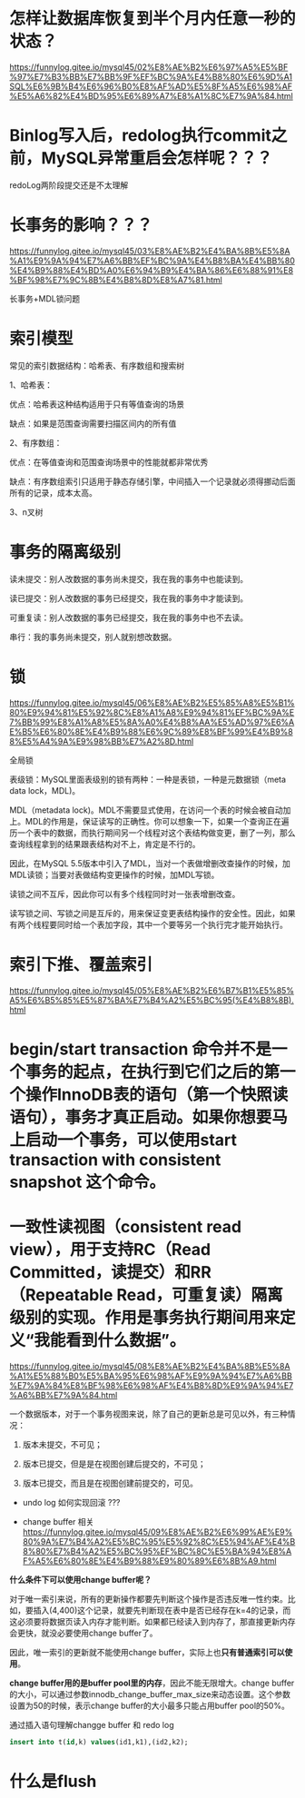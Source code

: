 


# 怎样让数据库恢复到半个月内任意一秒的状态？
https://funnylog.gitee.io/mysql45/02%E8%AE%B2%E6%97%A5%E5%BF%97%E7%B3%BB%E7%BB%9F%EF%BC%9A%E4%B8%80%E6%9D%A1SQL%E6%9B%B4%E6%96%B0%E8%AF%AD%E5%8F%A5%E6%98%AF%E5%A6%82%E4%BD%95%E6%89%A7%E8%A1%8C%E7%9A%84.html

# Binlog写入后，redolog执行commit之前，MySQL异常重启会怎样呢？？？
redoLog两阶段提交还是不太理解

# 长事务的影响？？？
https://funnylog.gitee.io/mysql45/03%E8%AE%B2%E4%BA%8B%E5%8A%A1%E9%9A%94%E7%A6%BB%EF%BC%9A%E4%B8%BA%E4%BB%80%E4%B9%88%E4%BD%A0%E6%94%B9%E4%BA%86%E6%88%91%E8%BF%98%E7%9C%8B%E4%B8%8D%E8%A7%81.html

长事务+MDL锁问题

# 索引模型

常见的索引数据结构：哈希表、有序数组和搜索树

1、哈希表：

优点：哈希表这种结构适用于只有等值查询的场景

缺点：如果是范围查询需要扫描区间内的所有值

2、有序数组：

优点：在等值查询和范围查询场景中的性能就都非常优秀

缺点：有序数组索引只适用于静态存储引擎，中间插入一个记录就必须得挪动后面所有的记录，成本太高。

3、n叉树


# 事务的隔离级别

读未提交：别人改数据的事务尚未提交，我在我的事务中也能读到。

读已提交：别人改数据的事务已经提交，我在我的事务中才能读到。

可重复读：别人改数据的事务已经提交，我在我的事务中也不去读。

串行：我的事务尚未提交，别人就别想改数据。


# 锁
https://funnylog.gitee.io/mysql45/06%E8%AE%B2%E5%85%A8%E5%B1%80%E9%94%81%E5%92%8C%E8%A1%A8%E9%94%81%EF%BC%9A%E7%BB%99%E8%A1%A8%E5%8A%A0%E4%B8%AA%E5%AD%97%E6%AE%B5%E6%80%8E%E4%B9%88%E6%9C%89%E8%BF%99%E4%B9%88%E5%A4%9A%E9%98%BB%E7%A2%8D.html

全局锁

表级锁：MySQL里面表级别的锁有两种：一种是表锁，一种是元数据锁（meta data lock，MDL)。

MDL（metadata lock)。MDL不需要显式使用，在访问一个表的时候会被自动加上。MDL的作用是，保证读写的正确性。你可以想象一下，如果一个查询正在遍历一个表中的数据，而执行期间另一个线程对这个表结构做变更，删了一列，那么查询线程拿到的结果跟表结构对不上，肯定是不行的。

因此，在MySQL 5.5版本中引入了MDL，当对一个表做增删改查操作的时候，加MDL读锁；当要对表做结构变更操作的时候，加MDL写锁。

读锁之间不互斥，因此你可以有多个线程同时对一张表增删改查。

读写锁之间、写锁之间是互斥的，用来保证变更表结构操作的安全性。因此，如果有两个线程要同时给一个表加字段，其中一个要等另一个执行完才能开始执行。


# 索引下推、覆盖索引
https://funnylog.gitee.io/mysql45/05%E8%AE%B2%E6%B7%B1%E5%85%A5%E6%B5%85%E5%87%BA%E7%B4%A2%E5%BC%95(%E4%B8%8B).html

# begin/start transaction 命令并不是一个事务的起点，在执行到它们之后的第一个操作InnoDB表的语句（**第一个快照读语句**），事务才真正启动。如果你想要马上启动一个事务，可以使用start transaction with consistent snapshot 这个命令。
# 一致性读视图（consistent read view），用于支持RC（Read Committed，读提交）和RR（Repeatable Read，可重复读）隔离级别的实现。作用是事务执行期间用来定义“我能看到什么数据”。
https://funnylog.gitee.io/mysql45/08%E8%AE%B2%E4%BA%8B%E5%8A%A1%E5%88%B0%E5%BA%95%E6%98%AF%E9%9A%94%E7%A6%BB%E7%9A%84%E8%BF%98%E6%98%AF%E4%B8%8D%E9%9A%94%E7%A6%BB%E7%9A%84.html

一个数据版本，对于一个事务视图来说，除了自己的更新总是可见以外，有三种情况：

1. 版本未提交，不可见；

2. 版本已提交，但是是在视图创建后提交的，不可见；

3. 版本已提交，而且是在视图创建前提交的，可见。

* undo log 如何实现回滚 ???

* change buffer 相关
https://funnylog.gitee.io/mysql45/09%E8%AE%B2%E6%99%AE%E9%80%9A%E7%B4%A2%E5%BC%95%E5%92%8C%E5%94%AF%E4%B8%80%E7%B4%A2%E5%BC%95%EF%BC%8C%E5%BA%94%E8%AF%A5%E6%80%8E%E4%B9%88%E9%80%89%E6%8B%A9.html

**什么条件下可以使用change buffer呢？**

对于唯一索引来说，所有的更新操作都要先判断这个操作是否违反唯一性约束。比如，要插入(4,400)这个记录，就要先判断现在表中是否已经存在k=4的记录，而这必须要将数据页读入内存才能判断。如果都已经读入到内存了，那直接更新内存会更快，就没必要使用change buffer了。

因此，唯一索引的更新就不能使用change buffer，实际上也**只有普通索引可以使用**。

**change buffer用的是buffer pool里的内存**，因此不能无限增大。change buffer的大小，可以通过参数innodb_change_buffer_max_size来动态设置。这个参数设置为50的时候，表示change buffer的大小最多只能占用buffer pool的50%。

通过插入语句理解changge buffer 和 redo log

```sql
insert into t(id,k) values(id1,k1),(id2,k2);
```

# 什么是flush

















